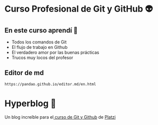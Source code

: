 # Curso Profesional de Git y GitHub :alien:

## En este curso aprendí  :rocket:
* Todos los comandos de Git
* El flujo de trabajo en Github
* El verdadero amor por las buenas prácticas
* Trucos muy locos del profesor


## Editor de md
    https://pandao.github.io/editor.md/en.html

# Hyperblog 💚
Un blog increíble para el[ curso de Git y Github](https://platzi.com/cursos/git-github/ " curso de Git y Github") de [Platzi](https://platzi.com/ "Platzi")




